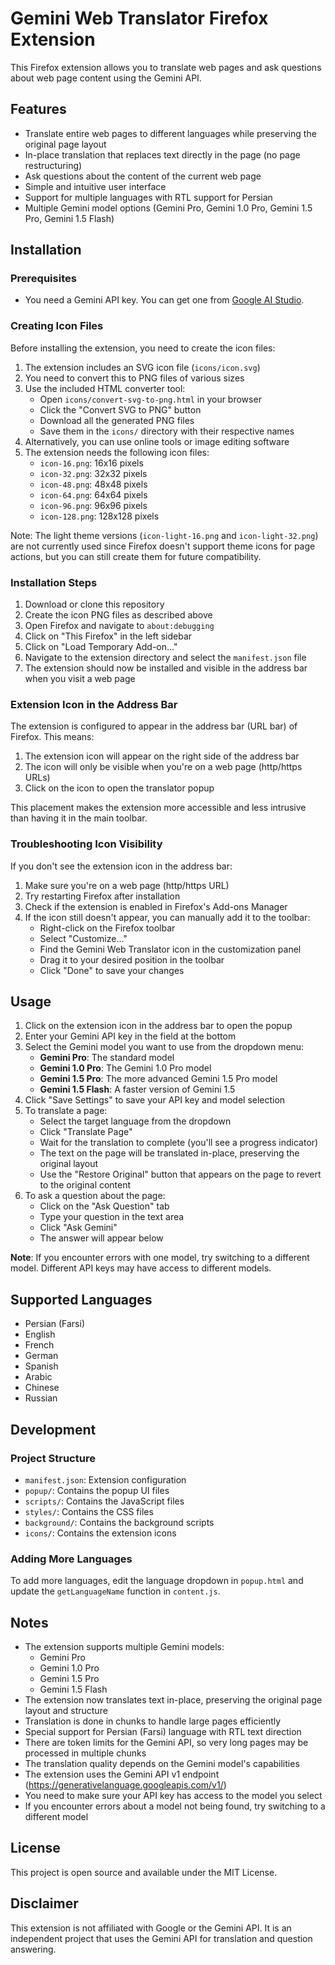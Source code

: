 # Gemini Web Translator Firefox Extension

This Firefox extension allows you to translate web pages and ask questions about web page content using the Gemini API.

## Features

- Translate entire web pages to different languages while preserving the original page layout
- In-place translation that replaces text directly in the page (no page restructuring)
- Ask questions about the content of the current web page
- Simple and intuitive user interface
- Support for multiple languages with RTL support for Persian
- Multiple Gemini model options (Gemini Pro, Gemini 1.0 Pro, Gemini 1.5 Pro, Gemini 1.5 Flash)

## Installation

### Prerequisites

- You need a Gemini API key. You can get one from [Google AI Studio](https://ai.google.dev/).

### Creating Icon Files

Before installing the extension, you need to create the icon files:

1. The extension includes an SVG icon file (`icons/icon.svg`)
2. You need to convert this to PNG files of various sizes
3. Use the included HTML converter tool:
   - Open `icons/convert-svg-to-png.html` in your browser
   - Click the "Convert SVG to PNG" button
   - Download all the generated PNG files
   - Save them in the `icons/` directory with their respective names
4. Alternatively, you can use online tools or image editing software
5. The extension needs the following icon files:
   - `icon-16.png`: 16x16 pixels
   - `icon-32.png`: 32x32 pixels
   - `icon-48.png`: 48x48 pixels
   - `icon-64.png`: 64x64 pixels
   - `icon-96.png`: 96x96 pixels
   - `icon-128.png`: 128x128 pixels

Note: The light theme versions (`icon-light-16.png` and `icon-light-32.png`) are not currently used since Firefox doesn't support theme icons for page actions, but you can still create them for future compatibility.

### Installation Steps

1. Download or clone this repository
2. Create the icon PNG files as described above
3. Open Firefox and navigate to `about:debugging`
4. Click on "This Firefox" in the left sidebar
5. Click on "Load Temporary Add-on..."
6. Navigate to the extension directory and select the `manifest.json` file
7. The extension should now be installed and visible in the address bar when you visit a web page

### Extension Icon in the Address Bar

The extension is configured to appear in the address bar (URL bar) of Firefox. This means:

1. The extension icon will appear on the right side of the address bar
2. The icon will only be visible when you're on a web page (http/https URLs)
3. Click on the icon to open the translator popup

This placement makes the extension more accessible and less intrusive than having it in the main toolbar.

### Troubleshooting Icon Visibility

If you don't see the extension icon in the address bar:

1. Make sure you're on a web page (http/https URL)
2. Try restarting Firefox after installation
3. Check if the extension is enabled in Firefox's Add-ons Manager
4. If the icon still doesn't appear, you can manually add it to the toolbar:
   - Right-click on the Firefox toolbar
   - Select "Customize..."
   - Find the Gemini Web Translator icon in the customization panel
   - Drag it to your desired position in the toolbar
   - Click "Done" to save your changes

## Usage

1. Click on the extension icon in the address bar to open the popup
2. Enter your Gemini API key in the field at the bottom
3. Select the Gemini model you want to use from the dropdown menu:
   - **Gemini Pro**: The standard model
   - **Gemini 1.0 Pro**: The Gemini 1.0 Pro model
   - **Gemini 1.5 Pro**: The more advanced Gemini 1.5 Pro model
   - **Gemini 1.5 Flash**: A faster version of Gemini 1.5
4. Click "Save Settings" to save your API key and model selection
5. To translate a page:
   - Select the target language from the dropdown
   - Click "Translate Page"
   - Wait for the translation to complete (you'll see a progress indicator)
   - The text on the page will be translated in-place, preserving the original layout
   - Use the "Restore Original" button that appears on the page to revert to the original content
6. To ask a question about the page:
   - Click on the "Ask Question" tab
   - Type your question in the text area
   - Click "Ask Gemini"
   - The answer will appear below

**Note**: If you encounter errors with one model, try switching to a different model. Different API keys may have access to different models.

## Supported Languages

- Persian (Farsi)
- English
- French
- German
- Spanish
- Arabic
- Chinese
- Russian

## Development

### Project Structure

- `manifest.json`: Extension configuration
- `popup/`: Contains the popup UI files
- `scripts/`: Contains the JavaScript files
- `styles/`: Contains the CSS files
- `background/`: Contains the background scripts
- `icons/`: Contains the extension icons

### Adding More Languages

To add more languages, edit the language dropdown in `popup.html` and update the `getLanguageName` function in `content.js`.

## Notes

- The extension supports multiple Gemini models:
  - Gemini Pro
  - Gemini 1.0 Pro
  - Gemini 1.5 Pro
  - Gemini 1.5 Flash
- The extension now translates text in-place, preserving the original page layout and structure
- Translation is done in chunks to handle large pages efficiently
- Special support for Persian (Farsi) language with RTL text direction
- There are token limits for the Gemini API, so very long pages may be processed in multiple chunks
- The translation quality depends on the Gemini model's capabilities
- The extension uses the Gemini API v1 endpoint (https://generativelanguage.googleapis.com/v1/)
- You need to make sure your API key has access to the model you select
- If you encounter errors about a model not being found, try switching to a different model

## License

This project is open source and available under the MIT License.

## Disclaimer

This extension is not affiliated with Google or the Gemini API. It is an independent project that uses the Gemini API for translation and question answering.
